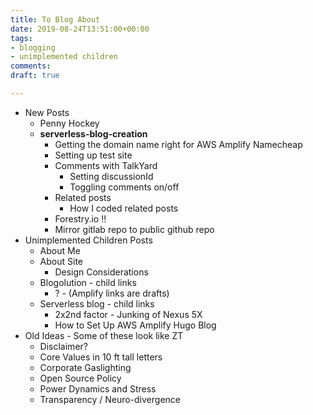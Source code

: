 ```yaml
---
title: To Blog About
date: 2019-08-24T13:51:00+00:00
tags:
- blogging
- unimplemented children
comments: 
draft: true

---
```

* New Posts
  * Penny Hockey
  * **serverless-blog-creation**
    * Getting the domain name right for AWS Amplify Namecheap
    * Setting up test site
    * Comments with TalkYard
      * Setting discussionId
      * Toggling comments on/off
    * Related posts
      * How I coded related posts
    * Forestry.io !!
    * Mirror gitlab repo to public github repo
* Unimplemented Children Posts
  * About Me
  * About Site
    * Design Considerations
  * Blogolution - child links
    * ? - (Amplify links are drafts)
  * Serverless blog - child links
    * 2x2nd factor - Junking of Nexus 5X
    * How to Set Up AWS Amplify Hugo Blog
* Old Ideas - Some of these look like ZT
  * Disclaimer?
  * Core Values in 10 ft tall letters
  * Corporate Gaslighting
  * Open Source Policy
  * Power Dynamics and Stress
  * Transparency / Neuro-divergence